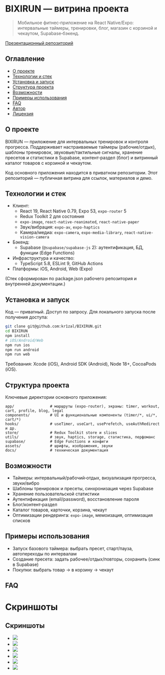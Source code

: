 # BIXIRUN — витрина проекта

> Мобильное фитнес‑приложение на React Native/Expo: интервальные таймеры, тренировки, блог, магазин с корзиной и чекаутом, Supabase‑бэкенд.

[Презентационный репозиторий](https://github.com/kr1zal/BIXIRUN-showcase)

## Оглавление
- [О проекте](#о-проекте)
- [Технологии и стек](#технологии-и-стек)
- [Установка и запуск](#установка-и-запуск)
- [Структура проекта](#структура-проекта)
- [Возможности](#возможности)
- [Примеры использования](#примеры-использования)
- [FAQ](#faq)
- [Автор](#автор)
- [Лицензия](#-license)

## О проекте
BIXIRUN — приложение для интервальных тренировок и контроля прогресса. Поддерживает настраиваемые таймеры (рабочие/отдых), шаблоны тренировок, звуковые/тактильные сигналы, хранение пресетов и статистики в Supabase, контент‑раздел (блог) и витринный каталог товаров с корзиной и чекаутом.

Код основного приложения находится в приватном репозитории. Этот репозиторий — публичная витрина для ссылок, материалов и демо.

## Технологии и стек
- Клиент:
  - React 19, React Native 0.79, Expo 53, `expo-router` 5
  - Redux Toolkit 2 для состояния
  - `expo-image`, `react-native-reanimated`, `react-native-paper`
  - Звук/вибрация: `expo-av`, `expo-haptics`
  - Камера/медиа: `expo-camera`, `expo-media-library`, `react-native-vision-camera`
- Бэкенд:
  - Supabase (`@supabase/supabase-js` 2): аутентификация, БД, функции (Edge Functions)
- Инфраструктура и качество:
  - TypeScript 5.8, ESLint 9, GitHub Actions
- Платформы: iOS, Android, Web (Expo)

(Стек сформирован по package.json рабочего репозитория и внутренней документации.)

## Установка и запуск
Код — приватный. Доступ по запросу. Для локального запуска после получения доступа:
```bash
git clone git@github.com:kr1zal/BIXIRUN.git
cd BIXIRUN
npm install
# iOS/Android/Web
npm run ios
npm run android
npm run web
```
Требования: Xcode (iOS), Android SDK (Android), Node 18+, CocoaPods (iOS).

## Структура проекта
Ключевые директории основного приложения:
```
app/                # маршруты (expo-router), экраны: timer, workout, cart, profile, blog, legal
components/         # UI и функциональные компоненты (timer/*, ui/*, cart/*)
hooks/              # useTimer, useCart, usePrefetch, useAuthRedirect и др.
store/              # Redux Toolkit store и slices
utils/              # звук, haptics, storage, статистика, перфоманс
supabase/           # Edge Functions и конфиги
assets/             # шрифты, изображения, звуки
docs/               # техническая документация
```

## Возможности
- Таймеры: интервальный/рабочий‑отдых, визуализация прогресса, звуки/вибро
- Шаблоны тренировок и пресеты, синхронизация через Supabase
- Хранение пользовательской статистики
- Аутентификация (email/password), восстановление пароля
- Блог/контент‑раздел
- Каталог товаров, карточки, корзина, чекаут
- Оптимизации рендеринга: `expo-image`, мемоизация, оптимизация списков

## Примеры использования
- Запуск базового таймера: выбрать пресет, старт/пауза, автопереходы по интервалам
- Создание пресета: задать рабочее/отдых/повторы, сохранить (синк в Supabase)
- Покупки: выбрать товар → в корзину → чекаут

## FAQ
# Скриншоты



## Скриншоты
- ![](assets/images/main_6_5.jpg)
- ![](assets/images/02-catalog-6_5_v3.jpg)
- ![](assets/images/03-product-6_5_v3.jpg)
- ![](assets/images/04-cart-6_5_v3.jpg)
- ![](assets/images/timerFree.jpg)
- ![](assets/images/timer_video.png)
